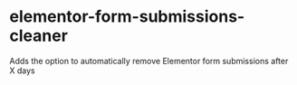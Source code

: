 # elementor-form-submissions-cleaner
Adds the option to automatically remove Elementor form submissions after X days
